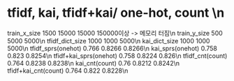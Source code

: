 # tfidf, kai, tfidf+kai/ one-hot, count  \n
train_x_size          1500    15000   15000   150000이상 -> 메모리 터짐\n
train_y_size          500     5000    5000\n
tfidf_dict_size       1000    1000    5000\n
kai_dict_size         1000    1000    5000\n
tfidf_sprs(onehot)    0.766   0.8266  0.8266\n
kai_sprs(onehot)      0.758   0.823   0.8254\n
tfidf+kai_sprs(onehot)   0.758   0.8224   0.826\n
tfidf_cnt(count)      0.764   0.8238  0.8238\n
kai_cnt(count)        0.76    0.8212  0.8242\n
tfidf+kai_cnt(count)  0.764   0.822   0.8228\n
